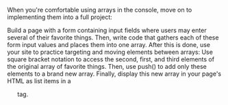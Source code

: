 When you're comfortable using arrays in the console, move on to implementing them into a full project:

Build a page with a form containing input fields where users may enter several of their favorite things.
Then, write code that gathers each of these form input values and places them into one array.
After this is done, use your site to practice targeting and moving elements between arrays:
Use square bracket notation to access the second, first, and third elements of the original array of favorite things.
Then, use push() to add only these elements to a brand new array.
Finally, display this new array in your page's HTML as list items in a <ul> tag.
